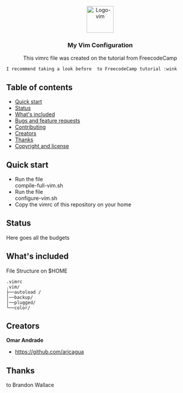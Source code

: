 <p align="center">
  <a href="https://example.com/">
    <img src="https://upload.wikimedia.org/wikipedia/commons/thumb/9/9f/Vimlogo.svg/240px-Vimlogo.svg.png" alt="Logo-vim" width=72 height=72>
  </a>

  <h3 align="center">My Vim Configuration</h3>

  <p align="center">
   This vimrc file was created on the <link href='shorturl.at/izTU1'>tutorial from FreecodeCamp</link> 
  </p>
</p>

    I recommend taking a look before  to FreecodeCamp tutorial :wink 

## Table of contents

- [Quick start](#quick-start)
- [Status](#status)
- [What's included](#whats-included)
- [Bugs and feature requests](#bugs-and-feature-requests)
- [Contributing](#contributing)
- [Creators](#creators)
- [Thanks](#thanks)
- [Copyright and license](#copyright-and-license)


## Quick start

- Run the file <br>compile-full-vim.sh</br>
- Run the file <br>configure-vim.sh</br> 
- Copy the vimrc of this repository on your home 

## Status

Here goes all the budgets

## What's included

 File Structure on $HOME

```text
.vimrc
.vim/
├──autoload /
│──backup/ 
│──plugged/ 
└──color/
```




## Creators

**Omar Andrade**

- <https://github.com/aricagua>

## Thanks

to Brandon Wallace



